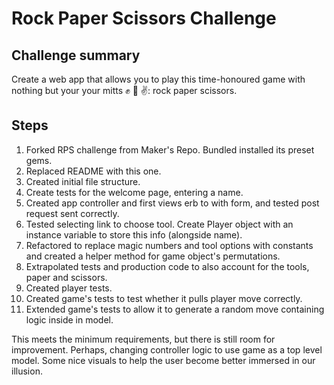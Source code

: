 # Rock Paper Scissors Challenge
## Challenge summary
Create a web app that allows you to play this time-honoured game with nothing but your your mitts :fist: :wave: :v:: rock paper scissors.
## Steps
1. Forked RPS challenge from Maker's Repo. Bundled installed its preset gems. 
2. Replaced README with this one. 
3. Created initial file structure.
4. Create tests for the welcome page, entering a name. 
5. Created app controller and first views erb to with form, and tested post request sent correctly.
6. Tested selecting link to choose tool. Create Player object with an instance variable to store this info (alongside name).
7. Refactored to replace magic numbers and tool options with constants and created a helper method for game object's permutations.
8. Extrapolated tests and production code to also account for the tools, paper and scissors.
9. Created player tests.
10. Created game's tests to test whether it pulls player move correctly.
11. Extended game's tests to allow it to generate a random move containing logic inside in model.

This meets the minimum requirements, but there is still room for improvement. Perhaps, changing controller logic to use game as a top level model.
Some nice visuals to help the user become better immersed in our illusion. 

